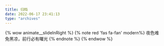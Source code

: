 ```yaml
---
title: 归档
date: 2022-06-17 23:41:13
type: "archives"
---
```

{% wow animate__slideInRight %}
{% note red 'fas fa-fan' modern%}
夜色难免黑凉，前行必有曙光
{% endnote %}
{% endwow %}